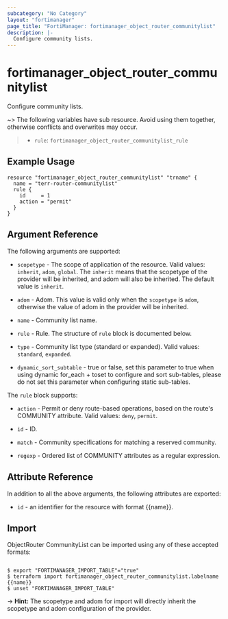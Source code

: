```yaml
---
subcategory: "No Category"
layout: "fortimanager"
page_title: "FortiManager: fortimanager_object_router_communitylist"
description: |-
  Configure community lists.
---
```


# fortimanager_object_router_communitylist
Configure community lists.

~> The following variables have sub resource. Avoid using them together, otherwise conflicts and overwrites may occur.
>- `rule`: `fortimanager_object_router_communitylist_rule`



## Example Usage

```hcl
resource "fortimanager_object_router_communitylist" "trname" {
  name = "terr-router-communitylist"
  rule {
    id     = 1
    action = "permit"
  }
}
```

## Argument Reference


The following arguments are supported:

* `scopetype` - The scope of application of the resource. Valid values: `inherit`, `adom`, `global`. The `inherit` means that the scopetype of the provider will be inherited, and adom will also be inherited. The default value is `inherit`.
* `adom` - Adom. This value is valid only when the `scopetype` is `adom`, otherwise the value of adom in the provider will be inherited.

* `name` - Community list name.
* `rule` - Rule. The structure of `rule` block is documented below.
* `type` - Community list type (standard or expanded). Valid values: `standard`, `expanded`.

* `dynamic_sort_subtable` - true or false, set this parameter to true when using dynamic for_each + toset to configure and sort sub-tables, please do not set this parameter when configuring static sub-tables.

The `rule` block supports:

* `action` - Permit or deny route-based operations, based on the route's COMMUNITY attribute. Valid values: `deny`, `permit`.

* `id` - ID.
* `match` - Community specifications for matching a reserved community.
* `regexp` - Ordered list of COMMUNITY attributes as a regular expression.


## Attribute Reference

In addition to all the above arguments, the following attributes are exported:
* `id` - an identifier for the resource with format {{name}}.

## Import

ObjectRouter CommunityList can be imported using any of these accepted formats:
```

$ export "FORTIMANAGER_IMPORT_TABLE"="true"
$ terraform import fortimanager_object_router_communitylist.labelname {{name}}
$ unset "FORTIMANAGER_IMPORT_TABLE"
```
-> **Hint:** The scopetype and adom for import will directly inherit the scopetype and adom configuration of the provider.
